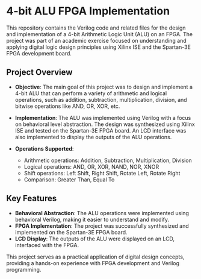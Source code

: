 # 4-bit ALU FPGA Implementation

This repository contains the Verilog code and related files for the design and implementation of a 4-bit Arithmetic Logic Unit (ALU) on an FPGA. The project was part of an academic exercise focused on understanding and applying digital logic design principles using Xilinx ISE and the Spartan-3E FPGA development board.

## Project Overview

- **Objective**: The main goal of this project was to design and implement a 4-bit ALU that can perform a variety of arithmetic and logical operations, such as addition, subtraction, multiplication, division, and bitwise operations like AND, OR, XOR, etc.

- **Implementation**: The ALU was implemented using Verilog with a focus on behavioral level abstraction. The design was synthesized using Xilinx ISE and tested on the Spartan-3E FPGA board. An LCD interface was also implemented to display the outputs of the ALU operations.

- **Operations Supported**:
  - Arithmetic operations: Addition, Subtraction, Multiplication, Division
  - Logical operations: AND, OR, XOR, NAND, NOR, XNOR
  - Shift operations: Left Shift, Right Shift, Rotate Left, Rotate Right
  - Comparison: Greater Than, Equal To

## Key Features

- **Behavioral Abstraction**: The ALU operations were implemented using behavioral Verilog, making it easier to understand and modify.
- **FPGA Implementation**: The project was successfully synthesized and implemented on the Spartan-3E FPGA board.
- **LCD Display**: The outputs of the ALU were displayed on an LCD, interfaced with the FPGA.

This project serves as a practical application of digital design concepts, providing a hands-on experience with FPGA development and Verilog programming.
